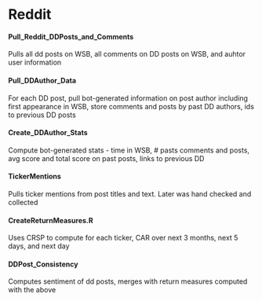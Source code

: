 # Reddit

#### Pull_Reddit_DDPosts_and_Comments 
Pulls all dd posts on WSB, all comments on DD posts on WSB, and auhtor user information 

#### Pull_DDAuthor_Data
For each DD post, pull bot-generated information on post author including first appearance in WSB, store comments and posts by past DD authors, ids to previous DD posts 

#### Create_DDAuthor_Stats
Compute bot-generated stats - time in WSB, # pasts comments and posts, avg score and total score on past posts, links to previous DD

#### TickerMentions 
Pulls ticker mentions from post titles and text. Later was hand checked and collected 

#### CreateReturnMeasures.R
Uses CRSP to compute for each ticker, CAR over next 3 months, next 5 days, and next day 

#### DDPost_Consistency
Computes sentiment of dd posts, merges with return measures computed with the above
